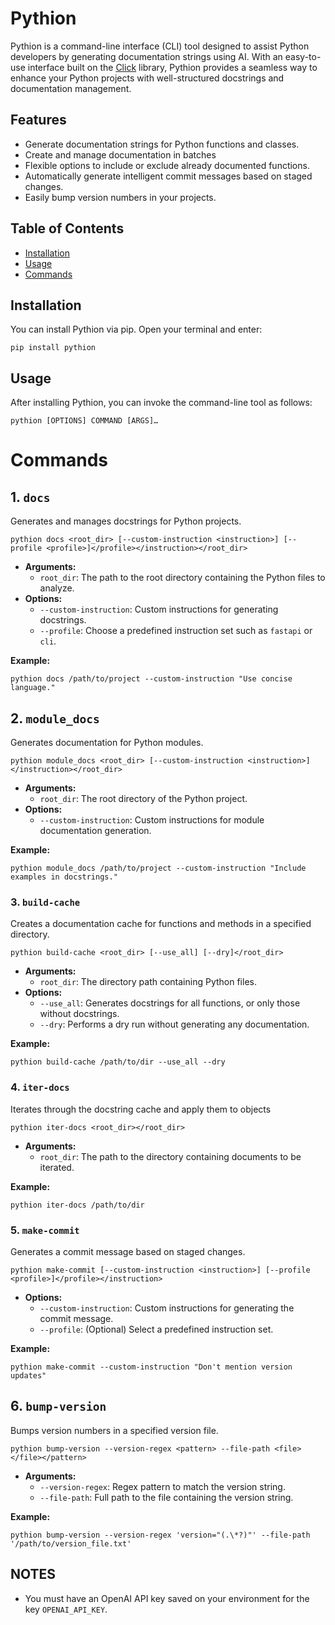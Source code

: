 # Pythion

Pythion is a command-line interface (CLI) tool designed to assist Python developers by generating documentation strings using AI. With an easy-to-use interface built on the [Click](https://click.palletsprojects.com/) library, Pythion provides a seamless way to enhance your Python projects with well-structured docstrings and documentation management.

## Features

- Generate documentation strings for Python functions and classes.
- Create and manage documentation in batches
- Flexible options to include or exclude already documented functions.
- Automatically generate intelligent commit messages based on staged changes.
- Easily bump version numbers in your projects.

## Table of Contents

- [Installation](#installation)
- [Usage](#usage)
- [Commands](#commands)

## Installation

You can install Pythion via pip. Open your terminal and enter:

```
pip install pythion
```

## Usage

After installing Pythion, you can invoke the command-line tool as follows:

```
pythion [OPTIONS] COMMAND [ARGS]…
```

# Commands

## 1. `docs`

Generates and manages docstrings for Python projects.

```
pythion docs <root_dir> [--custom-instruction <instruction>] [--profile <profile>]</profile></instruction></root_dir>
```

- **Arguments:**
  - `root_dir`: The path to the root directory containing the Python files to analyze.
- **Options:**
  - `--custom-instruction`: Custom instructions for generating docstrings.
  - `--profile`: Choose a predefined instruction set such as `fastapi` or `cli`.

**Example:**

```
pythion docs /path/to/project --custom-instruction "Use concise language."
```

## 2. `module_docs`

Generates documentation for Python modules.

```
pythion module_docs <root_dir> [--custom-instruction <instruction>]</instruction></root_dir>
```

- **Arguments:**
  - `root_dir`: The root directory of the Python project.
- **Options:**
  - `--custom-instruction`: Custom instructions for module documentation generation.

**Example:**

```
pythion module_docs /path/to/project --custom-instruction "Include examples in docstrings."
```

### 3. `build-cache`

Creates a documentation cache for functions and methods in a specified directory.

```
pythion build-cache <root_dir> [--use_all] [--dry]</root_dir>
```

- **Arguments:**
  - `root_dir`: The directory path containing Python files.
- **Options:**
  - `--use_all`: Generates docstrings for all functions, or only those without docstrings.
  - `--dry`: Performs a dry run without generating any documentation.

**Example:**

```
pythion build-cache /path/to/dir --use_all --dry
```

### 4. `iter-docs`

Iterates through the docstring cache and apply them to objects

```
pythion iter-docs <root_dir></root_dir>
```

- **Arguments:**
  - `root_dir`: The path to the directory containing documents to be iterated.

**Example:**

```
pythion iter-docs /path/to/dir
```

### 5. `make-commit`

Generates a commit message based on staged changes.

```
pythion make-commit [--custom-instruction <instruction>] [--profile <profile>]</profile></instruction>
```

- **Options:**
  - `--custom-instruction`: Custom instructions for generating the commit message.
  - `--profile`: (Optional) Select a predefined instruction set.

**Example:**

```
pythion make-commit --custom-instruction "Don't mention version updates"
```

## 6. `bump-version`

Bumps version numbers in a specified version file.

```
pythion bump-version --version-regex <pattern> --file-path <file></file></pattern>
```

- **Arguments:**
  - `--version-regex`: Regex pattern to match the version string.
  - `--file-path`: Full path to the file containing the version string.

**Example:**

```
pythion bump-version --version-regex 'version="(.\*?)"' --file-path '/path/to/version_file.txt'
```

## NOTES

- You must have an OpenAI API key saved on your environment for the key `OPENAI_API_KEY`.
